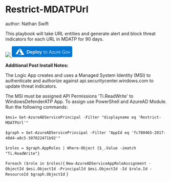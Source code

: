 # Restrict-MDATPUrl
author: Nathan Swift

This playbook will take URL entities and generate alert and block threat indicators for each URL in MDATP for 90 days.

<a href="https://portal.azure.com/#create/Microsoft.Template/uri/https%3A%2F%2Fraw.githubusercontent.com%2FAzure%2FAzure-Sentinel%2Fmaster%2FPlaybooks%2FRestrict-MDATPUrl%2Fazuredeploy.json" target="_blank">
    <img src="http://azuredeploy.net/deploybutton.png"/>
</a>
<a href="https://portal.azure.us/#create/Microsoft.Template/uri/https%3A%2F%2Fraw.githubusercontent.com%2FAzure%2FAzure-Sentinel%2Fmaster%2FPlaybooks%2FRestrict-MDATPUrl%2Fazuredeploy.json" target="_blank">
<img src="https://raw.githubusercontent.com/Azure/azure-quickstart-templates/master/1-CONTRIBUTION-GUIDE/images/deploytoazuregov.png"/>
</a>

**Additional Post Install Notes:**

The Logic App creates and uses a Managed System Identity (MSI) to authenticate and authorize against api.securitycenter.windows.com to update threat indicators.

The MSI must be assigned API Permissions 'Ti.ReadWrite' to WindowsDefenderATP App. To assign use PowerShell and AzureAD Module. Run the following commands:

`$msi= Get-AzureADServicePrincipal -Filter "displayname eq 'Restrict-MDATPUrl'"`

`$graph = Get-AzureADServicePrincipal -Filter "AppId eq 'fc780465-2017-40d4-a0c5-307022471b92'"`

`$roles = $graph.AppRoles | Where-Object {$_.Value -imatch "Ti.ReadWrite"}`

`Foreach ($role in $roles){`
`New-AzureADServiceAppRoleAssignment -ObjectId $msi.ObjectId -PrincipalId $msi.ObjectId -Id $role.Id -ResourceId $graph.ObjectId`
`}`